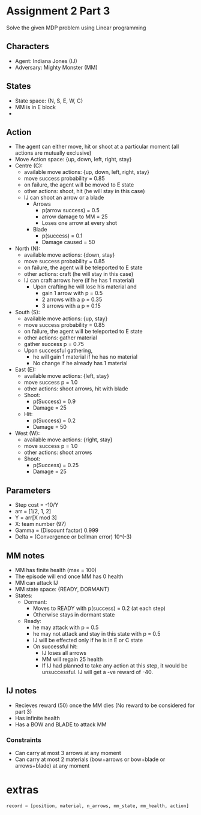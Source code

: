 # Assignment 2 Part 3
Solve the given MDP problem using Linear programming
## Characters
- Agent: Indiana Jones (IJ)
- Adversary: Mighty Monster (MM)
## States
- State space: {N, S, E, W, C}
- MM is in E block
- 
## Action
- The agent can either move, hit or shoot at a particular moment (all actions are mutually exclusive)
- Move Action space: {up, down, left, right, stay} 
- Centre (C):
    - available move actions: {up, down, left, right, stay} 
    - move success probability = 0.85
    - on failure, the agent will be moved to E state
    - other actions: shoot, hit (he will stay in this case)
    - IJ can shoot an arrow or a blade
        - Arrows
            - p(arrow success) = 0.5
            - arrow damage to MM = 25 
            - Loses one arrow at every shot
        - Blade
            - p(success) = 0.1
            - Damage caused = 50
- North (N):
    - available move actions: {down, stay} 
    - move success probability = 0.85
    - on failure, the agent will be teleported to E state
    - other actions: craft (he will stay in this case)
    - IJ can craft arrows here (if he has 1 material)
        - Upon crafting he will lose his material and 
            - gain 1 arrow with p = 0.5
            - 2 arrows with a p =  0.35
            - 3 arrows with a p = 0.15
- South (S):
    - available move actions: {up, stay} 
    - move success probability = 0.85
    - on failure, the agent will be teleported to E state
    - other actions: gather material
    - gather success p = 0.75
    - Upon successful gathering, 
        - he will gain 1 material if he has no material 
        - No change if he already has 1 material
- East (E):
    - available move actions: {left, stay}
    - move success p = 1.0
    - other actions: shoot arrows, hit with blade
    - Shoot:
        - p(Success) = 0.9
        - Damage = 25
    - Hit:
        - p(Success) = 0.2
        - Damage = 50
- West (W):
    - available move actions: {right, stay}
    - move success p = 1.0
    - other actions: shoot arrows
    - Shoot:
        - p(Success) = 0.25
        - Damage = 25
## Parameters
- Step cost = -10/Y
- arr = [1/2, 1, 2]
- Y = arr[X mod 3] 
- X: team number (97)
- Gamma = (Discount factor) 0.999
- Delta = (Convergence or bellman error) 10^(-3)

## MM notes
- MM has finite health (max = 100) 
- The episode will end once MM has 0 health
- MM can attack IJ
- MM state space: {READY, DORMANT}
- States:
    - Dormant:
        - Moves to READY with p(success) = 0.2 (at each step)
        - Otherwise stays in dormant state
    - Ready:
        - he may attack with p = 0.5
        - he may not attack and stay in this state with p = 0.5
        - IJ will be effected only if he is in E or C state
        - On successful hit:
            - IJ loses all arrows
            - MM will regain 25 health
            - If IJ had planned to take any action at this step, it would be unsuccessful. IJ will get a -ve reward of -40. 
## IJ notes
- Recieves reward (50) once the MM dies (No reward to be considered for part 3)
- Has infinite health
- Has a BOW and BLADE to attack MM
### Constraints
- Can carry at most 3 arrows at any moment
- Can carry at most 2 materials (bow+arrows or bow+blade or arrows+blade) at any moment


# extras
```python
record = [position, material, n_arrows, mm_state, mm_health, action]
```
